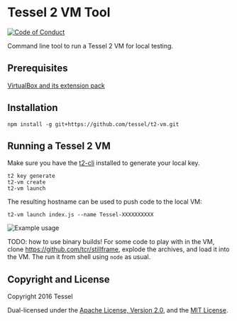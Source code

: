 # Tessel 2 VM Tool
[![Code of Conduct](https://img.shields.io/badge/%E2%9D%A4-code%20of%20conduct-blue.svg?style=flat)](https://github.com/tessel/project/blob/master/CONDUCT.md)

Command line tool to run a Tessel 2 VM for local testing.

## Prerequisites
[VirtualBox and its extension pack](https://www.virtualbox.org/wiki/Downloads)

## Installation
```
npm install -g git+https://github.com/tessel/t2-vm.git
```

## Running a Tessel 2 VM

Make sure you have the [t2-cli](https://github.com/tessel/t2-cli) installed to generate your local key.

```
t2 key generate
t2-vm create
t2-vm launch
```

The resulting hostname can be used to push code to the local VM:

```
t2-vm launch index.js --name Tessel-XXXXXXXXXX
```

![Example usage](https://cloud.githubusercontent.com/assets/80639/7619962/32ffa39c-f971-11e4-919a-8b64057a450c.png)

TODO: how to use binary builds! For some code to play with in the VM, clone https://github.com/tcr/stillframe, explode the archives, and load it into the VM. The run it from shell using `node` as usual.

## Copyright and License

Copyright 2016 Tessel

Dual-licensed under the [Apache License, Version 2.0](./APACHE-LICENSE), and the [MIT License](./MIT-LICENSE).

